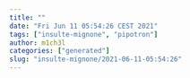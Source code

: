```yaml
---
title: ""
date: "Fri Jun 11 05:54:26 CEST 2021"
tags: ["insulte-mignone", "pipotron"]
author: m1ch3l
categories: ["generated"]
slug: "insulte-mignone/2021-06-11-05:54:26"
---
```



